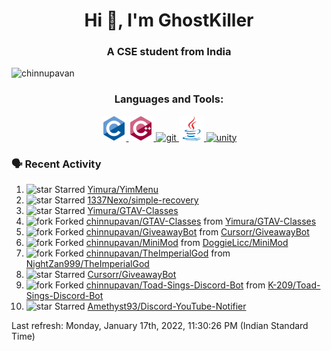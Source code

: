<h1 align="center">Hi 👋, I'm GhostKiller</h1>
<h3 align="center">A CSE student from India</h3>

<p align="left"> <img src="https://komarev.com/ghpvc/?username=chinnupavan&label=Profile%20views&color=0e75b6&style=flat" alt="chinnupavan" /> </p>


<h3 align="center">Languages and Tools:</h3>
<p align="center"> <a href="https://www.cprogramming.com/" target="_blank"> <img src="https://raw.githubusercontent.com/devicons/devicon/master/icons/c/c-original.svg" alt="c" width="40" height="40"/> </a> <a href="https://www.w3schools.com/cpp/" target="_blank"> <img src="https://raw.githubusercontent.com/devicons/devicon/master/icons/cplusplus/cplusplus-original.svg" alt="cplusplus" width="40" height="40"/> </a> <a href="https://git-scm.com/" target="_blank"> <img src="https://www.vectorlogo.zone/logos/git-scm/git-scm-icon.svg" alt="git" width="40" height="40"/> </a> <a href="https://www.java.com" target="_blank"> <img src="https://raw.githubusercontent.com/devicons/devicon/master/icons/java/java-original.svg" alt="java" width="40" height="40"/> </a> <a href="https://unity.com/" target="_blank"> <img src="https://www.vectorlogo.zone/logos/unity3d/unity3d-icon.svg" alt="unity" width="40" height="40"/> </a> </p>

### 🗣 Recent Activity
<!--RECENT_ACTIVITY:start-->
1. ![star] Starred [Yimura/YimMenu](https://github.com/Yimura/YimMenu)
2. ![star] Starred [1337Nexo/simple-recovery](https://github.com/1337Nexo/simple-recovery)
3. ![star] Starred [Yimura/GTAV-Classes](https://github.com/Yimura/GTAV-Classes)
4. ![fork] Forked [chinnupavan/GTAV-Classes](https://github.com/chinnupavan/GTAV-Classes) from [Yimura/GTAV-Classes](https://github.com/Yimura/GTAV-Classes)
5. ![fork] Forked [chinnupavan/GiveawayBot](https://github.com/chinnupavan/GiveawayBot) from [Cursorr/GiveawayBot](https://github.com/Cursorr/GiveawayBot)
6. ![fork] Forked [chinnupavan/MiniMod](https://github.com/chinnupavan/MiniMod) from [DoggieLicc/MiniMod](https://github.com/DoggieLicc/MiniMod)
7. ![fork] Forked [chinnupavan/TheImperialGod](https://github.com/chinnupavan/TheImperialGod) from [NightZan999/TheImperialGod](https://github.com/NightZan999/TheImperialGod)
8. ![star] Starred [Cursorr/GiveawayBot](https://github.com/Cursorr/GiveawayBot)
9. ![fork] Forked [chinnupavan/Toad-Sings-Discord-Bot](https://github.com/chinnupavan/Toad-Sings-Discord-Bot) from [K-209/Toad-Sings-Discord-Bot](https://github.com/K-209/Toad-Sings-Discord-Bot)
10. ![star] Starred [Amethyst93/Discord-YouTube-Notifier](https://github.com/Amethyst93/Discord-YouTube-Notifier)
<!--RECENT_ACTIVITY:end-->
<!--RECENT_ACTIVITY:last_update-->
Last refresh: Monday, January 17th, 2022, 11:30:26 PM (Indian Standard Time)
<!--RECENT_ACTIVITY:last_update_end-->

<!-- Badges -->
[issueOpened]: https://cdn.jsdelivr.net/gh/Readme-Workflows/Readme-Icons@main/icons/octicons/IssueOpenedOld.svg
[issueClosed]: https://cdn.jsdelivr.net/gh/Readme-Workflows/Readme-Icons@main/icons/octicons/IssueClosedOld.svg

[prOpened]: https://cdn.jsdelivr.net/gh/Readme-Workflows/Readme-Icons@main/icons/octicons/PullRequestOpened.svg
[prClosed]: https://cdn.jsdelivr.net/gh/Readme-Workflows/Readme-Icons@main/icons/octicons/PullRequestClosed.svg
[prMerged]: https://cdn.jsdelivr.net/gh/Readme-Workflows/Readme-Icons@main/icons/octicons/PullRequestMerged.svg

[comment]: https://cdn.jsdelivr.net/gh/Readme-Workflows/Readme-Icons@main/icons/octicons/Comment.svg

[changesRequested]: https://cdn.jsdelivr.net/gh/Readme-Workflows/Readme-Icons@main/icons/octicons/RequestedChanges.svg
[approved]: https://cdn.jsdelivr.net/gh/Readme-Workflows/Readme-Icons@main/icons/octicons/ApprovedChanges.svg

[repoCreated]: https://cdn.jsdelivr.net/gh/Readme-Workflows/Readme-Icons@main/icons/octicons/Repository.svg
[release]: https://cdn.jsdelivr.net/gh/Readme-Workflows/Readme-Icons@main/icons/octicons/Release.svg
[star]: https://cdn.jsdelivr.net/gh/Readme-Workflows/Readme-Icons@main/icons/octicons/StarredRepository.svg
[wiki]: https://cdn.jsdelivr.net/gh/Readme-Workflows/Readme-Icons@main/icons/octicons/Wiki.svg
[fork]: https://cdn.jsdelivr.net/gh/Readme-Workflows/Readme-Icons@main/icons/octicons/ForkedRepository.svg
[people]: https://cdn.jsdelivr.net/gh/Readme-Workflows/Readme-Icons@main/icons/octicons/People.svg
